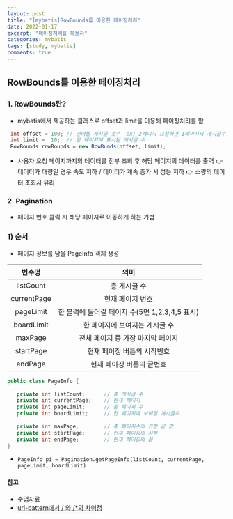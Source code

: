 ```yaml
---
layout: post
title: "[mybatis]RowBounds를 이용한 페이징처리"
date: 2022-01-17
excerpt: "페이징처리를 해보자"
categories: mybatis
tags: [study, mybatis]
comments: true
---
```


## RowBounds를 이용한 페이징처리

### 1. RowBounds란?
 - mybatis에서 제공하는 클래스로 offset과 limit을 이용해 페이징처리를 함

 ```java
  int offset = 100; // 건너뛸 게시글 갯수  ex) 2페이지 요청하면 1페이지의 게시글수를 건너뜀
  int limit =  10;  // 한 페이지에 표시될 게시글 수 
  RowBounds rowBounds = new RowBunds(offset, limit);
 ```

 - 사용자 요청 페이지까지의 데이터를 전부 조회 후 해당 페이지의 데이터를 출력
    👉 데이터가 대량일 경우 속도 저하 / 데이터가 계속 증가 시 성능 저하
    👉 소량의 데이터 조회시 유리

### 2. Pagination
 - 페이지 번호 클릭 시 해당 페이지로 이동하게 하는 기법

### 1) 순서 
 - 페이지 정보를 담을 PageInfo 객체 생성

 |변수명|의미|
 |:---:|:---:|
 |listCount|총 게시글 수|
 |currentPage|현재 페이지 번호|
 |pageLimit|한 블럭에 들어갈 페이지 수(5면 1,2,3,4,5 표시)|
 |boardLimit|한 페이지에 보여지는 게시글 수|
 |maxPage|전체 페이지 중 가장 마지막 페이지|
 |startPage|현재 페이징 버튼의 시작번호|
 |endPage|현재 페이징 버튼의 끝번호|

 ```java
 public class PageInfo {
	
	private int listCount;		// 총 게시글 수
	private int currentPage;	// 현재 페이지
	private int pageLimit;		// 총 페이지 수
	private int boardLimit;		// 한 페이지에 보여질 게시글수
	
	private int maxPage;		// 총 페이지수의 가장 끝 값 
	private int startPage;		// 현재 페이징의 시작
	private int endPage;        // 현재 페이징의 끝
 }   
 ```

 - `PageInfo pi = Pagination.getPageInfo(listCount, currentPage, pageLimit, boardLimit)`

#### 참고
 - 수업자료
 - <a href='https://okky.kr/article/145481'>url-pattern에서 / 와 /*의 차이점</a>